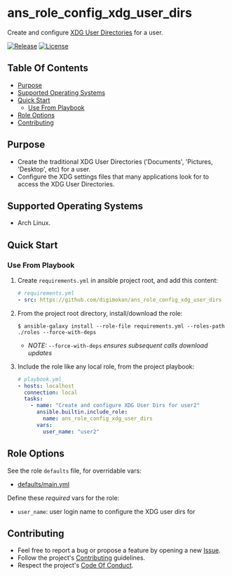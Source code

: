 # ans_role_config_xdg_user_dirs

Create and configure
[XDG User Directories](https://www.freedesktop.org/wiki/Software/xdg-user-dirs/)
for a user.

[![Release](https://img.shields.io/github/release/digimokan/ans_role_config_xdg_user_dirs.svg?label=release)](https://github.com/digimokan/ans_role_config_xdg_user_dirs/releases/latest "Latest Release Notes")
[![License](https://img.shields.io/badge/license-MIT-blue.svg?label=license)](LICENSE.txt "Project License")

## Table Of Contents

* [Purpose](#purpose)
* [Supported Operating Systems](#supported-operating-systems)
* [Quick Start](#quick-start)
    * [Use From Playbook](#use-from-playbook)
* [Role Options](#role-options)
* [Contributing](#contributing)

## Purpose

* Create the traditional XDG User Directories ('Documents', 'Pictures,
  'Desktop', etc) for a user.
* Configure the XDG settings files that many applications look for to access the
  XDG User Directories.

## Supported Operating Systems

* Arch Linux.

## Quick Start

### Use From Playbook

1. Create `requirements.yml` in ansible project root, and add this content:

   ```yaml
   # requirements.yml
   - src: https://github.com/digimokan/ans_role_config_xdg_user_dirs
   ```

2. From the project root directory, install/download the role:

   ```shell
   $ ansible-galaxy install --role-file requirements.yml --roles-path ./roles --force-with-deps
   ```

   * _NOTE:_ `--force-with-deps` _ensures subsequent calls download updates_

3. Include the role like any local role, from the project playbook:

   ```yaml
   # playbook.yml
   - hosts: localhost
     connection: local
     tasks:
       - name: "Create and configure XDG User Dirs for user2"
         ansible.builtin.include_role:
           name: ans_role_config_xdg_user_dirs
         vars:
           user_name: "user2"
   ```

## Role Options

See the role `defaults` file, for overridable vars:

  * [defaults/main.yml](../defaults/main.yml)

Define these _required_ vars for the role:

  * `user_name`: user login name to configure the XDG user dirs for

## Contributing

* Feel free to report a bug or propose a feature by opening a new
  [Issue](https://github.com/digimokan/ans_role_config_xdg_user_dirs/issues).
* Follow the project's [Contributing](CONTRIBUTING.md) guidelines.
* Respect the project's [Code Of Conduct](CODE_OF_CONDUCT.md).

